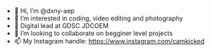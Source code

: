 - 👋 Hi, I’m @dxny-aep
- 👀 I’m interested in coding, video editing and photography
- 🌱 Digital lead at GDSC JDCOEM
- 💞️ I’m looking to collaborate on begginer level projects 
- 📫 My Instagram handle: https://www.instagram.com/camkicked

<!---
dxny-aep/dxny-aep is a ✨ special ✨ repository because its `README.md` (this file) appears on your GitHub profile.
You can click the Preview link to take a look at your changes.
--->
